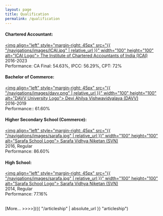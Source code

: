 ```yaml
---
layout: page
title: Qualification
permalink: /qualification
---
```


#### Chartered Accountant:

> <a href="https://www.icai.org/Overview.html?mod=1" target="_blank" title="The Institute of Chartered Accountants of India" alt="ICAI logo">
<img align="left" style="margin-right: 45px" src="{{ "/navigations/images/ICAI.jpg" | relative_url }}"  width="100" height="100" alt="ICAI Logo">
The Institute of Chartered Accountants of India (ICAI) </a>  <br>
2016-2023  <br>
Performance:
CA Final: 54.63%, 
IPCC: 56.29%, 
CPT: 72%


#### Bachelor of Commerce:
 > <a href="https://www.dauniv.ac.in/" target="_blank" title="Devi Ahilya Vishwavidyalaya, Indore" alt="davv logo">
<img align="left" style="margin-right: 45px" src="{{ "/navigations/images/davv.png" | relative_url }}"  width="100" height="100" alt="DAVV University Logo">
Devi Ahilya Vishwavidyalaya (DAVV) </a>  <br>
2016-2019  <br>
Performance:: 61.60%


#### Higher Secondary School (Commerce):

> <a href="https://sarafavidyaniketan.com/" target="_blank" title="Sarafa Vidhya Niketan" alt="svn logo">
<img align="left" style="margin-right: 45px" src="{{ "/navigations/images/sarafa.jpg" | relative_url }}"  width="100" height="100" alt="Sarafa School Logo">
Sarafa Vidhya Niketan (SVN)
 </a>  <br>
2016, Regular  <br>
Performance: 86.60%

#### High School:
> <a href="https://sarafavidyaniketan.com/" target="_blank" title="Sarafa Vidhya Niketan" alt="svn logo">
<img align="left" style="margin-right: 45px" src="{{ "/navigations/images/sarafa.jpg" | relative_url }}"  width="100" height="100" alt="Sarafa School Logo">
Sarafa Vidhya Niketan (SVN)
 </a>  <br>
2014, Regular  <br>
Performance: 77.16%

<br>
[More... >>>>]({{ "/articleship" | absolute_url }} "articleship")

